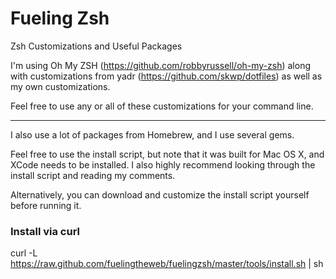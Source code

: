 Fueling Zsh
==========

Zsh Customizations and Useful Packages

I'm using Oh My ZSH (https://github.com/robbyrussell/oh-my-zsh) along with customizations from yadr (https://github.com/skwp/dotfiles) as well as my own customizations.

Feel free to use any or all of these customizations for your command line.

- - -

I also use a lot of packages from Homebrew, and I use several gems.

Feel free to use the install script, but note that it was built for Mac OS X, and XCode needs to be installed. I also highly recommend looking through the install script and reading my comments.

Alternatively, you can download and customize the install script yourself before running it.

### Install via curl

curl -L https://raw.github.com/fuelingtheweb/fuelingzsh/master/tools/install.sh | sh

